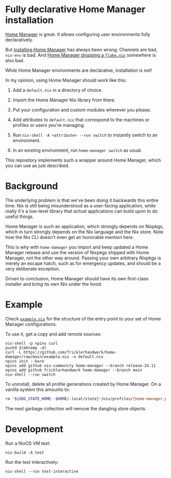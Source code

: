 # Fully declarative Home Manager installation

[Home Manager](https://github.com/nix-community/home-manager/) is great.
It allows configuring user environments fully declaratively.

But [installing Home Manager](https://github.com/nix-community/home-manager/blob/d634c3abafa454551f2083b054cd95c3f287be61/docs/manual/installation/standalone.md) has always been wrong:
Channels are bad, `nix-env` is bad.
And [Home Manager dropping a `flake.nix`](https://github.com/nix-community/home-manager/blob/d634c3abafa454551f2083b054cd95c3f287be61/home-manager/home-manager#L417-L445) *somewhere* is also bad.

While Home Manager environments are declarative, installation is not!

In my opinion, using Home Manager should work like this:

1. Add a `default.nix` in a directory of choice.

2. Import the Home Manager Nix library from there.

3. Put your configuration and custom modules wherever you please.

4. Add attributes to `default.nix` that correspond to the machines or profiles or users you're managing.

5. Run `nix-shell -A <attribute> --run switch` to instantly switch to an environment.

6. In an existing environment, run `home-manager switch` as usual.

This repository implements such a wrapper around Home Manager, which you can use as just described.

# Background

The underlying problem is that we've been doing it backwards this entire time.
Nix is still being misunderstood as a user-facing application, while really it's a low-level library that *actual* applications can build upon to do useful things.

Home Manager is such an application, which strongly depends on Nixpkgs, which in turn strongly depends on the Nix language and the Nix store.
Note how the Nix CLI doesn't even get an honorable mention here.

This is why with `home-damager` you import and keep updated a Home Manager release and use the version of Nixpkgs shipped with Home Manager, not the other way around.
Passing your own arbitrary Nixpkgs is merely an escape hatch, such as for emergency updates, and should be a very deliberate exception.

Driven to conclusion, Home Manager should have its own first-class installer and bring its own Nix under the hood.

# Example

Check [`example.nix`](./example.nix) for the structure of the entry point to your set of Home Manager configurations.

To use it, get a copy and add remote sources:

```console
nix-shell -p npins curl
pushd $(mktemp -d)
curl -L https://github.com/fricklerhandwerk/home-damager/raw/main/example.nix -o default.nix
npins init --bare
npins add github nix-community home-manager --branch release-24.11
npins add github fricklerhandwerk home-damager --branch main
nix-shell --run switch
```

To uninstall, delete all profile generations created by Home Manager.
On a vanilla system this amounts to:


```bash
rm "${XDG_STATE_HOME:-$HOME/.local/state}"/nix/profiles/{home-manager,profile}*
```

The next garbage collection will remove the dangling store objects.

# Development

Run a NixOS VM test:

```console
nix-build -A test
```

Run the test interactively:

```console
nix-shell --run test-interactive
```
